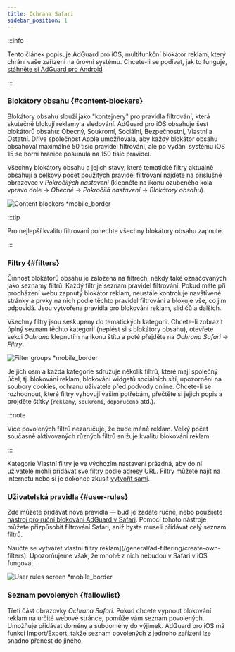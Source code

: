 ```yaml
---
title: Ochrana Safari
sidebar_position: 1
---
```


:::info

Tento článek popisuje AdGuard pro iOS, multifunkční blokátor reklam, který chrání vaše zařízení na úrovni systému. Chcete-li se podívat, jak to funguje, [stáhněte si AdGuard pro Android](https://agrd.io/download-kb-adblock)

:::

### Blokátory obsahu {#content-blockers}

Blokátory obsahu slouží jako "kontejnery" pro pravidla filtrování, která skutečně blokují reklamy a sledování. AdGuard pro iOS obsahuje šest blokátorů obsahu: Obecný, Soukromí, Sociální, Bezpečnostní, Vlastní a Ostatní. Dříve společnost Apple umožňovala, aby každý blokátor obsahu obsahoval maximálně 50 tisíc pravidel filtrování, ale po vydání systému iOS 15 se horní hranice posunula na 150 tisíc pravidel.

Všechny blokátory obsahu a jejich stavy, které tematické filtry aktuálně obsahují a celkový počet použitých pravidel filtrování najdete na příslušné obrazovce v _Pokročilých nastavení_ (klepněte na ikonu ozubeného kola vpravo dole → _Obecné_ → _Pokročilá nastavení_ → _Blokátory obsahu_).

![Content blockers \*mobile_border](https://cdn.adtidy.org/public/Adguard/kb/iOS/features/content_blockers_en.jpeg)

:::tip

Pro nejlepší kvalitu filtrování ponechte všechny blokátory obsahu zapnuté.

:::

### Filtry {#filters}

Činnost blokátorů obsahu je založena na filtrech, někdy také označovaných jako seznamy filtrů. Každý filtr je seznam pravidel filtrování. Pokud máte při procházení webu zapnutý blokátor reklam, neustále kontroluje navštívené stránky a prvky na nich podle těchto pravidel filtrování a blokuje vše, co jim odpovídá. Jsou vytvořena pravidla pro blokování reklam, slídičů a dalších.

Všechny filtry jsou seskupeny do tematických kategorií. Chcete-li zobrazit úplný seznam těchto kategorií (neplést si s blokátory obsahu), otevřete sekci _Ochrana_ klepnutím na ikonu štítu a poté přejděte na _Ochrana Safari_ → _Filtry_.

![Filter groups \*mobile_border](https://cdn.adtidy.org/public/Adguard/kb/iOS/features/filters_group_en.jpeg)

Je jich osm a každá kategorie sdružuje několik filtrů, které mají společný účel, tj. blokování reklam, blokování widgetů sociálních sítí, upozornění na soubory cookies, ochranu uživatele před podvody online. Chcete-li se rozhodnout, které filtry vyhovují vašim potřebám, přečtěte si jejich popis a projděte štítky (`reklamy`, `soukromí`, `doporučeno` atd.).

:::note

Více povolených filtrů nezaručuje, že bude méně reklam. Velký počet současně aktivovaných různých filtrů snižuje kvalitu blokování reklam.

:::

Kategorie Vlastní filtry je ve výchozím nastavení prázdná, aby do ní uživatelé mohli přidávat své filtry podle adresy URL. Filtry můžete najít na internetu nebo si je dokonce zkusit [vytvořit sami](/general/ad-filtering/create-own-filters).

### Uživatelská pravidla {#user-rules}

Zde můžete přidávat nová pravidla — buď je zadáte ručně, nebo použijete [nástroj pro ruční blokování AdGuard v Safari](#assistant). Pomocí tohoto nástroje můžete přizpůsobit filtrování Safari, aniž byste museli přidávat celý seznam filtrů.

Naučte se vytvářet vlastní filtry reklam](/general/ad-filtering/create-own-filters). Upozorňujeme však, že mnohé z nich nebudou v Safari v iOS fungovat.

![User rules screen \*mobile_border](https://cdn.adtidy.org/public/Adguard/kb/iOS/features/user_rules_en.jpeg)

### Seznam povolených {#allowlist}

Třetí část obrazovky _Ochrana Safari_. Pokud chcete vypnout blokování reklam na určité webové stránce, pomůže vám seznam povolených. Umožňuje přidávat domény a subdomény do výjimek. AdGuard pro iOS má funkci Import/Export, takže seznam povolených z jednoho zařízení lze snadno přenést do jiného.
